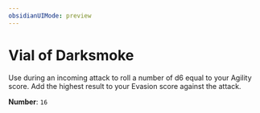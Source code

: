 ```yaml
---
obsidianUIMode: preview
---
```

# Vial of Darksmoke

Use during an incoming attack to roll a number of d6 equal to your Agility score. Add the highest result to your Evasion score against the attack.

**Number**: `16`

